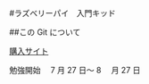 #ラズベリーパイ　入門キッド

##この Git について

[購入サイト](https://www.amazon.co.jp/gp/product/B06W54L7B5/ref=ppx_yo_dt_b_asin_title_o08_s00?ie=UTF8&psc=1)

勉強開始　 7 月 27 日〜 8 　月 27 日

